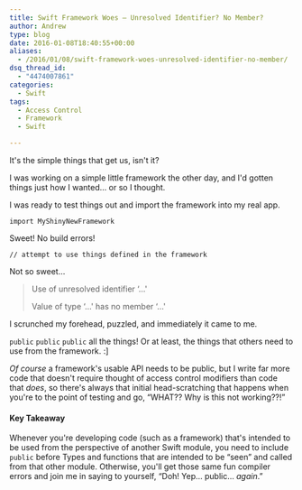 ```yaml
---
title: Swift Framework Woes – Unresolved Identifier? No Member?
author: Andrew
type: blog
date: 2016-01-08T18:40:55+00:00
aliases:
  - /2016/01/08/swift-framework-woes-unresolved-identifier-no-member/
dsq_thread_id:
  - "4474007861"
categories:
  - Swift
tags:
  - Access Control
  - Framework
  - Swift

---
```

It's the simple things that get us, isn't it?

I was working on a simple little framework the other day, and I'd gotten things just how I wanted&#8230; or so I thought.

I was ready to test things out and import the framework into my real app.

`import MyShinyNewFramework`

Sweet! No build errors!

`// attempt to use things defined in the framework`

Not so sweet&#8230;

> Use of unresolved identifier &#8216;&#8230;'
> 
> Value of type &#8216;&#8230;' has no member &#8216;&#8230;' 

I scrunched my forehead, puzzled, and immediately it came to me.

`public` `public` `public` all the things! Or at least, the things that others need to use from the framework. :]

_Of course_ a framework's usable API needs to be public, but I write far more code that doesn't require thought of access control modifiers than code that _does_, so there's always that initial head-scratching that happens when you're to the point of testing and go, &#8220;WHAT?? Why is this not working??!&#8221;

#### Key Takeaway

Whenever you're developing code (such as a framework) that's intended to be used from the perspective of another Swift module, you need to include `public` before Types and functions that are intended to be &#8220;seen&#8221; and called from that other module. Otherwise, you'll get those same fun compiler errors and join me in saying to yourself, &#8220;Doh! Yep&#8230; public&#8230; _again_.&#8221;
